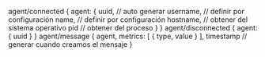 agent/connected
{
  agent: {
    uuid, // auto generar
    username, // definir por configuración
    name, // definir por configuración
    hostname, // obtener del sistema operativo
    pid // obtener del proceso
  }
}
agent/disconnected
{
  agent: {
    uuid
  }
}
agent/message
{
  agent,
  metrics: [
    {
      type,
      value
    }
  ],
  timestamp // generar cuando creamos el mensaje
}